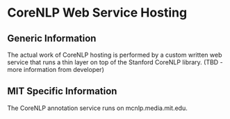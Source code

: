 CoreNLP Web Service Hosting
===========================

Generic Information
-------------------

The actual work of CoreNLP hosting is performed by a custom written web service that runs a thin layer on top of the
Stanford CoreNLP library. (TBD - more information from developer)

MIT Specific Information
------------------------

The CoreNLP annotation service runs on mcnlp.media.mit.edu.

